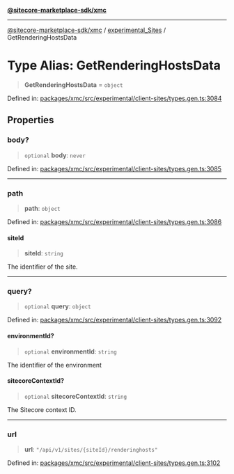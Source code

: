 [**@sitecore-marketplace-sdk/xmc**](../../../../README.md)

***

[@sitecore-marketplace-sdk/xmc](../../../../README.md) / [experimental\_Sites](../README.md) / GetRenderingHostsData

# Type Alias: GetRenderingHostsData

> **GetRenderingHostsData** = `object`

Defined in: [packages/xmc/src/experimental/client-sites/types.gen.ts:3084](https://github.com/Sitecore/marketplace-sdk/blob/main/packages/xmc/src/experimental/client-sites/types.gen.ts#L3084)

## Properties

### body?

> `optional` **body**: `never`

Defined in: [packages/xmc/src/experimental/client-sites/types.gen.ts:3085](https://github.com/Sitecore/marketplace-sdk/blob/main/packages/xmc/src/experimental/client-sites/types.gen.ts#L3085)

***

### path

> **path**: `object`

Defined in: [packages/xmc/src/experimental/client-sites/types.gen.ts:3086](https://github.com/Sitecore/marketplace-sdk/blob/main/packages/xmc/src/experimental/client-sites/types.gen.ts#L3086)

#### siteId

> **siteId**: `string`

The identifier of the site.

***

### query?

> `optional` **query**: `object`

Defined in: [packages/xmc/src/experimental/client-sites/types.gen.ts:3092](https://github.com/Sitecore/marketplace-sdk/blob/main/packages/xmc/src/experimental/client-sites/types.gen.ts#L3092)

#### environmentId?

> `optional` **environmentId**: `string`

The identifier of the environment

#### sitecoreContextId?

> `optional` **sitecoreContextId**: `string`

The Sitecore context ID.

***

### url

> **url**: `"/api/v1/sites/{siteId}/renderinghosts"`

Defined in: [packages/xmc/src/experimental/client-sites/types.gen.ts:3102](https://github.com/Sitecore/marketplace-sdk/blob/main/packages/xmc/src/experimental/client-sites/types.gen.ts#L3102)
